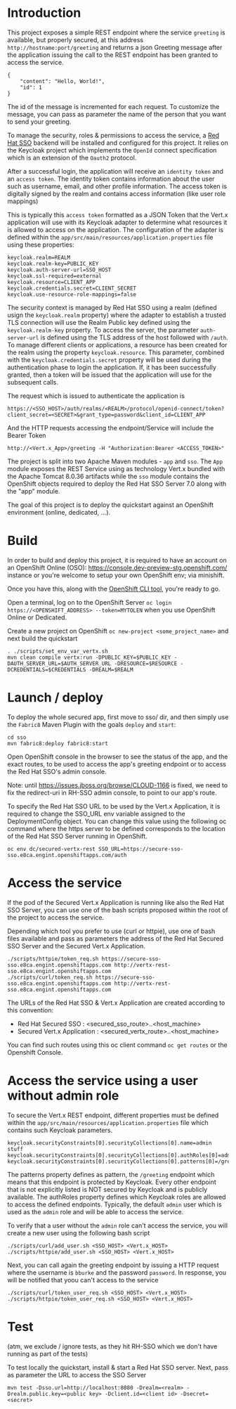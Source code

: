 # Introduction

This project exposes a simple REST endpoint where the service `greeting` is available, but properly secured, at this address `http://hostname:port/greeting` and returns a json Greeting message after
the application issuing the call to the REST endpoint has been granted to access the service.

```
{
    "content": "Hello, World!",
    "id": 1
}

```

The id of the message is incremented for each request. To customize the message, you can pass as parameter the name of the person that you want to send your greeting.

To manage the security, roles & permissions to access the service, a [Red Hat SSO](https://access.redhat.com/documentation/en/red-hat-single-sign-on/7.0/securing-applications-and-services-guide/securing-applications-and-services-guide) backend will be installed and configured for this project.
It relies on the Keycloak project which implements the `OpenId` connect specification which is an extension of the `Oauth2` protocol.

After a successful login, the application will receive an `identity token` and an `access token`. The identity token contains information about the user such as username, email, and other profile information.
The access token is digitally signed by the realm and contains access information (like user role mappings)

This is typically this `access token` formatted as a JSON Token that the Vert.x application will use with its Keycloak adapter to determine what resources it is allowed to access on the application.
The configuration of the adapter is defined within the `app/src/main/resources/application.properties` file using these properties:

```
keycloak.realm=REALM
keycloak.realm-key=PUBLIC_KEY
keycloak.auth-server-url=SSO_HOST
keycloak.ssl-required=external
keycloak.resource=CLIENT_APP
keycloak.credentials.secret=CLIENT_SECRET
keycloak.use-resource-role-mappings=false
```

The security context is managed by Red Hat SSO using a realm (defined usign the `keycloak.realm` property) where the adapter to establish a trusted TLS connection will use the Realm Public key defined
using the `keycloak.realm-key` property. To access the server, the parameter `auth-server-url` is defined using the TLS address of the host followed with `/auth`.
To manage different clients or applications, a resource has been created for the realm using the property `keycloak.resource`. This parameter, combined with the `keycloak.credentials.secret` property
will be used during the authentication phase to login the application. If, it has been successfully granted, then a token will be issued that the application will use for the subsequent calls.

The request which is issued to authenticate the application is

```
https://<SSO_HOST>/auth/realms/<REALM>/protocol/openid-connect/token?client_secret=<SECRET>&grant_type=password&client_id=CLIENT_APP
```

And the HTTP requests accessing the endpoint/Service will include the Bearer Token

```
http://<Vert.x_App>/greeting -H "Authorization:Bearer <ACCESS_TOKEN>"
```

The project is split into two Apache Maven modules - `app` and `sso`.
The `App` module exposes the REST Service using as technology Vert.x bundled with the Apache Tomcat 8.0.36 artifacts while the `sso` module contains the OpenShift objects
required to deploy the Red Hat SSO Server 7.0 along with the "app" module.

The goal of this project is to deploy the quickstart against an OpenShift environment (online, dedicated, ...).

# Build

In order to build and deploy this project, it is required to have an account on an OpenShift Online (OSO): https://console.dev-preview-stg.openshift.com/ instance
or you're welcome to setup your own OpenShift env; via minishift.

Once you have this, along with the [OpenShift CLI tool](https://docs.openshift.com/online/cli_reference/get_started_cli.html), you're ready to go.

Open a terminal, log on to the OpenShift Server `oc login https://<OPENSHIFT_ADDRESS> --token=MYTOLEN` when you use OpenShift Online or Dedicated.

Create a new project on OpenShift `oc new-project <some_project_name>` and next build the quickstart

```
. ./scripts/set_env_var_vertx.sh
mvn clean compile vertx:run -DPUBLIC_KEY=$PUBLIC_KEY -DAUTH_SERVER_URL=$AUTH_SERVER_URL -DRESOURCE=$RESOURCE -DCREDENTIALS=$CREDENTIALS -DREALM=$REALM
```

# Launch / deploy

To deploy the whole secured app, first move to sso/ dir, and then simply use the `Fabric8` Maven Plugin with the goals `deploy` and `start`:

```
cd sso
mvn fabric8:deploy fabric8:start
```

Open OpenShift console in the browser to see the status of the app,
and the exact routes, to be used to access the app's greeting endpoint or to access the Red Hat SSO's admin console.

Note: until https://issues.jboss.org/browse/CLOUD-1166 is fixed,
we need to fix the redirect-uri in RH-SSO admin console, to point to our app's route.

To specify the Red Hat SSO URL to be used by the Vert.x Application, it is required to change the SSO_URL env variable assigned to the DeploymentConfig object.
You can change this value using the following oc command where the https server to be defined corresponds to the location of the Red Hat SSO Server running
in OpenShift.

```
oc env dc/secured-vertx-rest SSO_URL=https://secure-sso-sso.e8ca.engint.openshiftapps.com/auth
```

# Access the service

If the pod of the Secured Vert.x Application is running like also the Red Hat SSO Server, you
can use one of the bash scripts proposed within the root of the project to access the service.

Depending which tool you prefer to use (curl or httpie), use one of bash files available and pass as parameters
the address of the Red Hat Secured SSO Server and the Secured Vert.x Application.

```
./scripts/httpie/token_req.sh https://secure-sso-sso.e8ca.engint.openshiftapps.com http://vertx-rest-sso.e8ca.engint.openshiftapps.com
./scripts/curl/token_req.sh https://secure-sso-sso.e8ca.engint.openshiftapps.com http://vertx-rest-sso.e8ca.engint.openshiftapps.com
```

The URLs of the Red Hat SSO & Vert.x Application are created according to this convention:

* Red Hat Secured SSO : <secured_sso_route>.<namespace>.<host_machine>
* Secured Vert.x Application : <secured_vertx_route>.<namespace>.<host_machine>

You can find such routes using this oc client command `oc get routes` or the Openshift Console.

# Access the service using a user without admin role

To secure the Vert.x REST endpoint, different properties must be defined within the `app/src/main/resources/application.properties` file which contains
such Keycloak parameters.

```
keycloak.securityConstraints[0].securityCollections[0].name=admin stuff
keycloak.securityConstraints[0].securityCollections[0].authRoles[0]=admin
keycloak.securityConstraints[0].securityCollections[0].patterns[0]=/greeting
```

The patterns property defines as pattern, the `/greeting` endpoint which means that this endpoint is protected by Keycloak. Every other endpoint that is not explicitly listed is NOT secured by Keycloak and is publicly available.
The authRoles property defines which Keycloak roles are allowed to access the defined endpoints. Typically, the default `admin` user which is used as the `admin` role and will be able to access the service.

To verify that a user without the `admin` role can't access the service, you will create a new user using the following bash script

```
./scripts/curl/add_user.sh <SSO_HOST> <Vert.x_HOST>
./scripts/httpie/add_user.sh <SSO_HOST> <Vert.x_HOST>
```

Next, you can call again the greeting endpoint by issuing a HTTP request where the username is `bburke` and the password `password`. In response, you will be notified that yoou can't access to the service

```
./scripts/curl/token_user_req.sh <SSO_HOST> <Vert.x_HOST>
./scripts/httpie/token_user_req.sh <SSO_HOST> <Vert.x_HOST>
```

# Test

(atm, we exclude / ignore tests, as they hit RH-SSO which we don't have running as part of the tests)

To test locally the quickstart, install & start a Red Hat SSO server. Next, pass as parameter the URL to access the SSO Server

```
mvn test -Dsso.url=http://localhost:8080 -Drealm=<realm> -Drealm.public.key=<public key> -Dclient.id=<client id> -Dsecret=<secret>
```